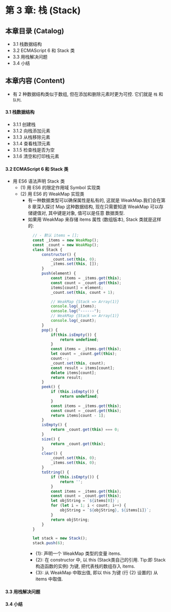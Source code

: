 # 第 3 章: 栈 (Stack)


## 本章目录 (Catalog)
- 3.1 栈数据结构 
- 3.2 ECMAScript 6 和 Stack 类
- 3.3 用栈解决问题
- 3.4 小结


## 本章内容 (Content)
- 有 2 种数据结构类似于数组, 但在添加和删除元素时更为可控. 它们就是 `栈` 和 `队列`.
#### 3.1 栈数据结构 
- 3.1.1 创建栈
- 3.1.2 向栈添加元素
- 3.1.3 从栈移除元素
- 3.1.4 查看栈顶元素
- 3.1.5 检查栈是否为空
- 3.1.6 清空和打印栈元素
#### 3.2 ECMAScript 6 和 Stack 类
- 用 ES6 语法声明 Stack 类
    + (1) 用 ES6 的限定作用域 Symbol 实现类
    + (2) 用 ES6 的 WeakMap 实现类
        - 有一种数据类型可以确保属性是私有的, 这就是 WeakMap.我们会在第 8 章深入探讨 Map
          这种数据结构, 现在只需要知道 WeakMap 可以存储键值对, 其中键是对象, 值可以是任意
          数据类型.
        - 如果用 WeakMap 来存储 items 属性 (数组版本), Stack 类就是这样的: 
          ```javascript
            // - 默认 items = [];
            const _items = new WeakMap();
            const _count = new WeakMap();
            class Stack {
                constructor() {
                    _count.set(this, 0);
                    _items.set(this, []);
                }
                push(element) {
                    const items = _items.get(this);
                    const count = _count.get(this);
                    items[count] = element;
                    _count.set(this, count + 1);

                    // WeakMap {Stack => Array(1)}
                    console.log(_items);
                    console.log("------");
                    // WeakMap {Stack => Array(1)}
                    console.log(_count);
                }
                pop() {
                    if(this.isEmpty()) {
                        return undefined;
                    }
                    const items = _items.get(this);
                    let count = _count.get(this);
                    count--;
                    _count.set(this, count);
                    const result = items[count];
                    delete items[count];
                    return result;
                }
                peek() {
                    if (this.isEmpty()) {
                        return undefined;
                    }
                    const items = _items.get(this);
                    const count = _count.get(this);
                    return items[count - 1];
                }
                isEmpty() {
                    return _count.get(this) === 0;
                }
                size() {
                    return _count.get(this);
                }
                clear() {
                    _count.set(this, 0);
                    _items.set(this, 0);
                }
                toString() {
                    if (this.isEmpty()) {
                        return '';
                    }
                    const items = _items.get(this);
                    const count = _count.get(this);
                    let objString = `${items[0]}`;
                    for (let i = 1; i < count; i++) {
                        objString = `${objString}, ${items[i]}`;
                    }
                    return objString;
                }
            }

            let stack = new Stack();
            stack.push(6);
          ``` 
            + {1}: 声明一个 WeakMap 类型的变量 items.
            + {2}: 在 constructor 中, 以 this (Stack类自己的引用. Tip:即 Stack 
              构造函数的实例) 为键, 把代表栈的数组存入 items.
            + {3}: 从 WeakMap 中取出值, 即以 this 为键 (行 {2} 设置的) 从 items 中取值.
#### 3.3 用栈解决问题
#### 3.4 小结